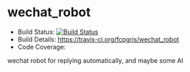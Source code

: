 # wechat_robot
- Build Status: [![Build Status](https://travis-ci.org/fcpgris/wechat_robot.svg?branch=master)](https://travis-ci.org/fcpgris/wechat_robot)
- Build Details: https://travis-ci.org/fcpgris/wechat_robot
- Code Coverage: 

wechat robot for replying automatically, and maybe some AI



